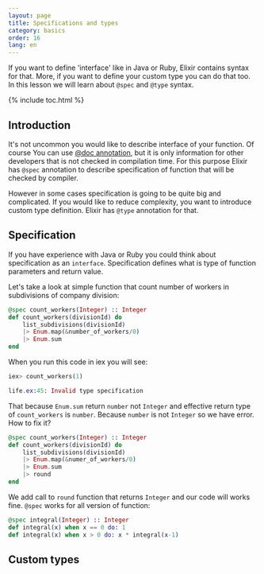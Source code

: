 ```yaml
---
layout: page
title: Specifications and types
category: basics
order: 16
lang: en
---
```


If you want to define 'interface' like in Java or Ruby, Elixir contains syntax for that. More, if you want to define your custom type you can do that too. In this lesson we will learn about `@spec` and `@type` syntax.

{% include toc.html %}

## Introduction 

It's not uncommon you would like to describe interface of your function. Of course You can use [@doc annotation](/lessons/basic/documentation), but it is only information for other developers that is not checked in compilation time. For this purpose Elixir has `@spec` annotation to describe specification of function that will be checked by compiler.

However in some cases specification is going to be quite big and complicated. If you would like to reduce complexity, you want to introduce custom type definition. Elixir has `@type` annotation for that.

## Specification

If you have experience with Java or Ruby you could think about specification as an `interface`. Specification defines what is type of function parameters and return value.

Let's take a look at simple function that count number of workers in subdivisions of company division:

```elixir
@spec count_workers(Integer) :: Integer
def count_workers(divisionId) do
    list_subdivisions(divisionId)
    |> Enum.map(&number_of_workers/0)
    |> Enum.sum
end
```

When you run this code in iex you will see:

```elixir
iex> count_workers(1)

life.ex:45: Invalid type specification
```

That because `Enum.sum` return `number` not `Integer` and effective return type of `count_workers` is `number`. Because `number` is not `Integer` so we have error. How to fix it?

```elixir
@spec count_workers(Integer) :: Integer
def count_workers(divisionId) do
    list_subdivisions(divisionId)
    |> Enum.map(&numer_of_workers/0)
    |> Enum.sum
    |> round
end
```

We add call to `round` function that returns `Integer` and our code will works fine. `@spec` works for all version of function:

```elixir
@spec integral(Integer) :: Integer
def integral(x) when x == 0 do: 1
def integral(x) when x > 0 do: x * integral(x-1)
```

## Custom types

